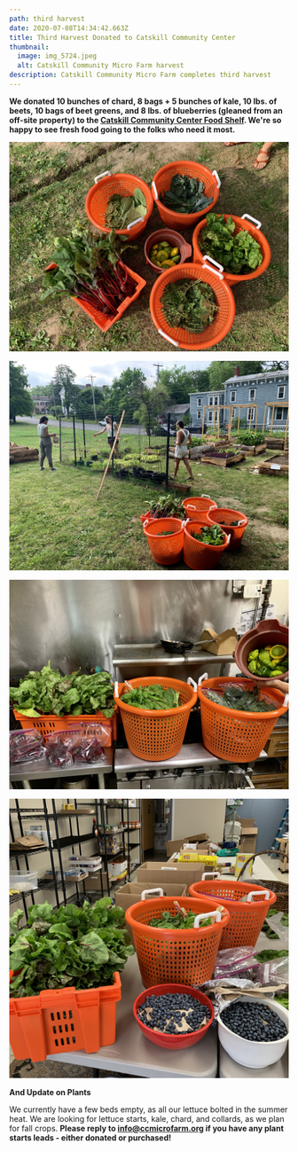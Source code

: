 ```yaml
---
path: third harvest
date: 2020-07-08T14:34:42.663Z
title: Third Harvest Donated to Catskill Community Center
thumbnail:
  image: img_5724.jpeg
  alt: Catskill Community Micro Farm harvest
description: Catskill Community Micro Farm completes third harvest
---
```

**We donated 10 bunches of chard, 8 bags + 5 bunches of kale, 10 lbs. of beets, 10 bags of beet greens, and 8 lbs. of blueberries (gleaned from an off-site property) to the [Catskill Community Center Food Shelf](http://www.catskillcommunitycenter.org/food-pantry/). We're so happy to see fresh food going to the folks who need it most.**

![Catskill Community Micro Farm harvest](img_5724.jpeg "Harvest")

![Catskill Community Micro Farm volunteers](img_5727.jpeg "Harvest Crew")

![Catskill Community Micro Farm washing packing at the Avalon Lounge](img_5730.jpeg "Avalon")

![Catskill Community Micro Farm Catskill Community Center Food Shelf](img_5767.jpeg "CCC Food Shelf")

**And Update on Plants**

We currently have a few beds empty, as all our lettuce bolted in the summer heat. We are looking for lettuce starts, kale, chard, and collards, as we plan for fall crops. **Please reply to info@ccmicrofarm.org if you have any plant starts leads - either donated or purchased!**
